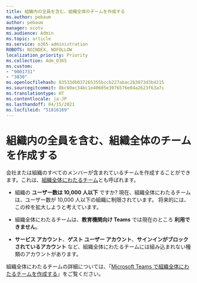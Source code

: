 ```yaml
---
title: 組織内の全員を含む、組織全体のチームを作成する
ms.author: pebaum
author: pebaum
manager: scotv
ms.audience: Admin
ms.topic: article
ms.service: o365-administration
ROBOTS: NOINDEX, NOFOLLOW
localization_priority: Priority
ms.collection: Adm_O365
ms.custom:
- "9001731"
- "3830"
ms.openlocfilehash: 83533db037265355bccb227abac2b3073d3b4215
ms.sourcegitcommit: 8bc60ec34bc1e40685e3976576e04a2623f63a7c
ms.translationtype: HT
ms.contentlocale: ja-JP
ms.lasthandoff: 04/15/2021
ms.locfileid: "51816169"
---
```

# <a name="create-an-org-wide-team-that-includes-everyone-in-your-organization"></a>組織内の全員を含む、組織全体のチームを作成する

会社または組織のすべてのメンバーが含まれているチームを作成することができます。これは、[組織全体にわたるチーム](https://docs.microsoft.com/microsoftteams/create-an-org-wide-team)とも呼ばれます。

- 組織の **ユーザー数は 10,000 人以下** ですか? 現在、組織全体にわたるチームは、ユーザー数が 10,000 人以下の組織に制限されています。 将来的には、この枠を拡大しようと考えています。

- 組織全体にわたるチームは、**教育機関向け Teams** では現在のところ **利用できません**。

- **サービス アカウント**、**ゲスト ユーザー アカウント**、**サインインがブロックされているアカウント** など、組織全体にわたるチームには組み込まれない種類のアカウントがあります。

組織全体にわたるチームの詳細については、「[Microsoft Teams で組織全体にわたるチームを作成する](https://docs.microsoft.com/microsoftteams/create-an-org-wide-team)」をご覧ください。 
